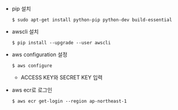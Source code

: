 * pip 설치

  ```shell
  $ sudo apt-get install python-pip python-dev build-essential
  ```

* awscli 설치

  ```shell
  $ pip install --upgrade --user awscli
  ```

* aws configuration 설정

  ```shell
  $ aws configure
  ```

  * ACCESS KEY와 SECRET KEY 입력

* aws ecr로 로그인

  ```shell
  $ aws ecr get-login --region ap-northeast-1
  ```

  ​